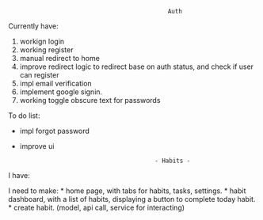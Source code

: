                                                  Auth                                                  
Currently have:
1. workign login
2. working register
3. manual redirect to home
4. improve redirect logic to redirect base on auth status, and check if user can register
5. impl email verification
6. implement google signin.
7. working toggle obscure text for passwords


To do list:
* impl forgot password
* improve ui

                                            - Habits -
I have:

I need to make:
    * home page, with tabs for habits, tasks, settings.
    * habit dashboard, with a list of habits, displaying a button to complete today habit.
    * create habit. (model, api call, service for interacting)
    